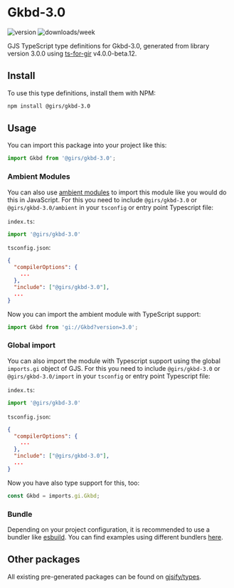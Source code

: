 
# Gkbd-3.0

![version](https://img.shields.io/npm/v/@girs/gkbd-3.0)
![downloads/week](https://img.shields.io/npm/dw/@girs/gkbd-3.0)


GJS TypeScript type definitions for Gkbd-3.0, generated from library version 3.0.0 using [ts-for-gir](https://github.com/gjsify/ts-for-gir) v4.0.0-beta.12.


## Install

To use this type definitions, install them with NPM:
```bash
npm install @girs/gkbd-3.0
```

## Usage

You can import this package into your project like this:
```ts
import Gkbd from '@girs/gkbd-3.0';
```

### Ambient Modules

You can also use [ambient modules](https://github.com/gjsify/ts-for-gir/tree/main/packages/cli#ambient-modules) to import this module like you would do this in JavaScript.
For this you need to include `@girs/gkbd-3.0` or `@girs/gkbd-3.0/ambient` in your `tsconfig` or entry point Typescript file:

`index.ts`:
```ts
import '@girs/gkbd-3.0'
```

`tsconfig.json`:
```json
{
  "compilerOptions": {
    ...
  },
  "include": ["@girs/gkbd-3.0"],
  ...
}
```

Now you can import the ambient module with TypeScript support: 

```ts
import Gkbd from 'gi://Gkbd?version=3.0';
```

### Global import

You can also import the module with Typescript support using the global `imports.gi` object of GJS.
For this you need to include `@girs/gkbd-3.0` or `@girs/gkbd-3.0/import` in your `tsconfig` or entry point Typescript file:

`index.ts`:
```ts
import '@girs/gkbd-3.0'
```

`tsconfig.json`:
```json
{
  "compilerOptions": {
    ...
  },
  "include": ["@girs/gkbd-3.0"],
  ...
}
```

Now you have also type support for this, too:

```ts
const Gkbd = imports.gi.Gkbd;
```

### Bundle

Depending on your project configuration, it is recommended to use a bundler like [esbuild](https://esbuild.github.io/). You can find examples using different bundlers [here](https://github.com/gjsify/ts-for-gir/tree/main/examples).

## Other packages

All existing pre-generated packages can be found on [gjsify/types](https://github.com/gjsify/types).

